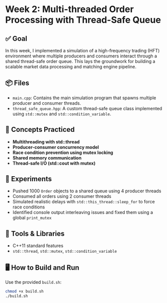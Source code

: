 # Week 2: Multi-threaded Order Processing with Thread-Safe Queue

## ✅ Goal
In this week, I implemented a simulation of a high-frequency trading (HFT) environment where multiple producers and consumers interact through a shared thread-safe order queue. This lays the groundwork for building a scalable market data processing and matching engine pipeline.

## 📦 Files
- `main.cpp`: Contains the main simulation program that spawns multiple producer and consumer threads.
- `thread_safe_queue.hpp`: A custom thread-safe queue class implemented using `std::mutex` and `std::condition_variable`.

## 🧠 Concepts Practiced
- **Multithreading with std::thread**
- **Producer-consumer concurrency model**
- **Race condition prevention using mutex locking**
- **Shared memory communication**
- **Thread-safe I/O (std::cout with mutex)**

## 🧪 Experiments
- Pushed 1000 `Order` objects to a shared queue using 4 producer threads
- Consumed all orders using 2 consumer threads
- Simulated realistic delays with `std::this_thread::sleep_for` to force race conditions
- Identified console output interleaving issues and fixed them using a global `print_mutex`

## 🧰 Tools & Libraries
- C++11 standard features
- `std::thread`, `std::mutex`, `std::condition_variable`

## 🖥️ How to Build and Run
Use the provided `build.sh`:
```bash
chmod +x build.sh
./build.sh
